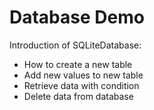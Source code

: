 # Database Demo
Introduction of SQLiteDatabase:
- How to create a new table 
- Add new values to new table
- Retrieve data with condition
- Delete data from database
